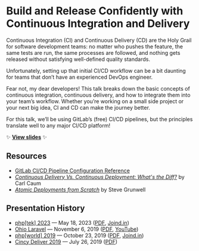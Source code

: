 # Build and Release Confidently with Continuous Integration and Delivery

Continuous Integration (CI) and Continuous Delivery (CD) are the Holy Grail for software development teams: no matter who pushes the feature, the same tests are run, the same processes are followed, and nothing gets released without satisfying well-defined quality standards.

Unfortunately, setting up that initial CI/CD workflow can be a bit daunting for teams that don’t have an experienced DevOps engineer.

Fear not, my dear developers! This talk breaks down the basic concepts of continuous integration, continuous delivery, and how to integrate them into your team’s workflow. Whether you’re working on a small side project or your next big idea, CI and CD can make the journey better.

For this talk, we’ll be using GitLab’s (free) CI/CD pipelines, but the principles translate well to any major CI/CD platform!

:sparkles: **[View slides](https://github.com/stevegrunwell/intro-to-ci-cd/releases/download/php-tek-2023/slides.pdf)** :sparkles:

## Resources

* [GitLab CI/CD Pipeline Configuration Reference](https://docs.gitlab.com/ee/ci/yaml/)
* [_Continuous Delivery Vs. Continuous Deployment: What's the Diff?_](https://puppet.com/blog/continuous-delivery-vs-continuous-deployment-what-s-diff) by Carl Caum
* [_Atomic Deployments from Scratch_](https://stevegrunwell.com/blog/atomic-deployments-from-scratch/) by Steve Grunwell

## Presentation History

* [php[tek] 2023](https://tek.phparch.com) — May 18, 2023 ([PDF](https://github.com/stevegrunwell/intro-to-ci-cd/releases/download/php-tek-2023/slides.pdf), [Joind.in](https://joind.in/event/phptek-2023/build-and-release-confidently-with-continuous-integration-and-delivery))
* [Ohio Laravel](https://www.meetup.com/Ohio-Laravel/events/264572560/) — November 6, 2019 ([PDF](https://github.com/stevegrunwell/intro-to-ci-cd/releases/download/ohio-laravel-2019/slides.pdf), [YouTube](https://youtu.be/F6UfcBUCNSs))
* [php[world] 2019](https://world.phparch.com/) — October 23, 2019 ([PDF](https://github.com/stevegrunwell/intro-to-ci-cd/releases/download/php-world-2019/slides.pdf), [Joind.in](https://joind.in/talk/f557c))
* [Cincy Deliver 2019](https://www.cincydeliver.org/) — July 26, 2019 ([PDF](https://github.com/stevegrunwell/intro-to-ci-cd/releases/download/cincy-deliver-2019/slides.pdf))
